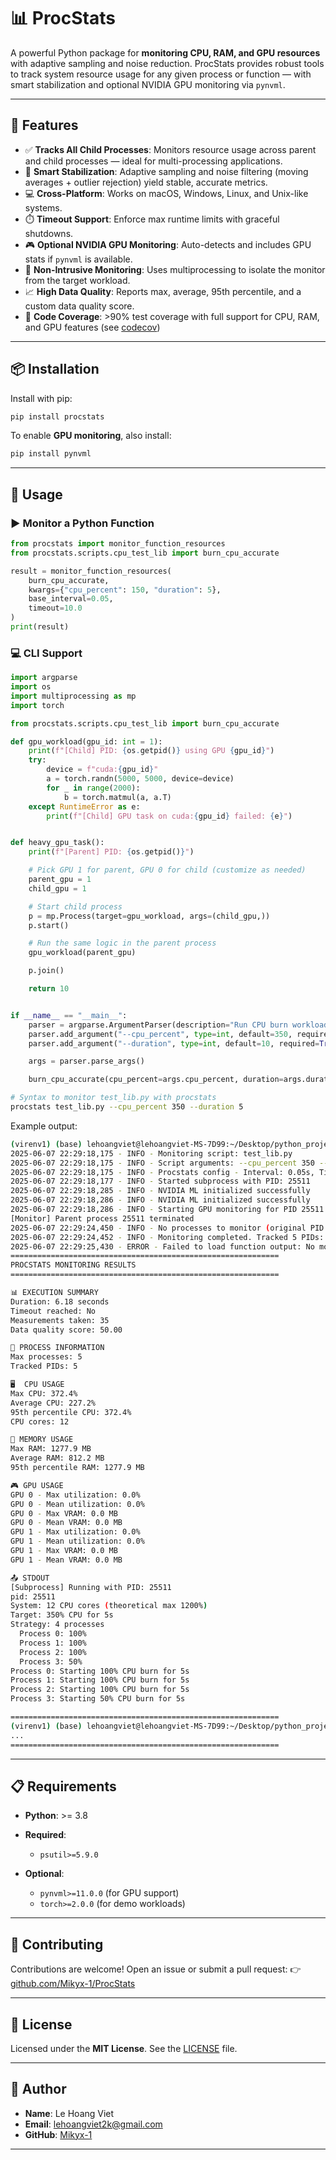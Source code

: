 # 📊 ProcStats

A powerful Python package for **monitoring CPU, RAM, and GPU resources** with adaptive sampling and noise reduction. ProcStats provides robust tools to track system resource usage for any given process or function — with smart stabilization and optional NVIDIA GPU monitoring via `pynvml`.

---

## 🚀 Features

* ✅ **Tracks All Child Processes**: Monitors resource usage across parent and child processes — ideal for multi-processing applications.
* 🧠 **Smart Stabilization**: Adaptive sampling and noise filtering (moving averages + outlier rejection) yield stable, accurate metrics.
* 💻 **Cross-Platform**: Works on macOS, Windows, Linux, and Unix-like systems.
* ⏱️ **Timeout Support**: Enforce max runtime limits with graceful shutdowns.
* 🎮 **Optional NVIDIA GPU Monitoring**: Auto-detects and includes GPU stats if `pynvml` is available.
* 🧪 **Non-Intrusive Monitoring**: Uses multiprocessing to isolate the monitor from the target workload.
* 📈 **High Data Quality**: Reports max, average, 95th percentile, and a custom data quality score.
* 🧪 **Code Coverage**: >90% test coverage with full support for CPU, RAM, and GPU features (see [codecov](https://codecov.io/gh/Mikyx-1/ProcStats))

---

## 📦 Installation

Install with pip:

```bash
pip install procstats
```

To enable **GPU monitoring**, also install:

```bash
pip install pynvml
```

---

## 🧰 Usage

### ▶️ Monitor a Python Function

```python
from procstats import monitor_function_resources
from procstats.scripts.cpu_test_lib import burn_cpu_accurate

result = monitor_function_resources(
    burn_cpu_accurate,
    kwargs={"cpu_percent": 150, "duration": 5},
    base_interval=0.05,
    timeout=10.0
)
print(result)
```

### 💻 CLI Support

```python
import argparse
import os
import multiprocessing as mp
import torch

from procstats.scripts.cpu_test_lib import burn_cpu_accurate

def gpu_workload(gpu_id: int = 1):
    print(f"[Child] PID: {os.getpid()} using GPU {gpu_id}")
    try:
        device = f"cuda:{gpu_id}"
        a = torch.randn(5000, 5000, device=device)
        for _ in range(2000):
            b = torch.matmul(a, a.T)
    except RuntimeError as e:
        print(f"[Child] GPU task on cuda:{gpu_id} failed: {e}")


def heavy_gpu_task():
    print(f"[Parent] PID: {os.getpid()}")

    # Pick GPU 1 for parent, GPU 0 for child (customize as needed)
    parent_gpu = 1
    child_gpu = 1

    # Start child process
    p = mp.Process(target=gpu_workload, args=(child_gpu,))
    p.start()

    # Run the same logic in the parent process
    gpu_workload(parent_gpu)

    p.join()

    return 10


if __name__ == "__main__":
    parser = argparse.ArgumentParser(description="Run CPU burn workload with optional GPU usage")
    parser.add_argument("--cpu_percent", type=int, default=350, required=True, help="Total CPU percent to consume (e.g., 350)")
    parser.add_argument("--duration", type=int, default=10, required=True, help="Duration of the workload in seconds")

    args = parser.parse_args()

    burn_cpu_accurate(cpu_percent=args.cpu_percent, duration=args.duration)
```

```bash
# Syntax to monitor test_lib.py with procstats
procstats test_lib.py --cpu_percent 350 --duration 5
```

Example output:

```bash
(virenv1) (base) lehoangviet@lehoangviet-MS-7D99:~/Desktop/python_projects/ProcStats-CPP$ procstats test_lib.py --cpu_percent 350 --duration 5
2025-06-07 22:29:18,175 - INFO - Monitoring script: test_lib.py
2025-06-07 22:29:18,175 - INFO - Script arguments: --cpu_percent 350 --duration 5
2025-06-07 22:29:18,175 - INFO - Procstats config - Interval: 0.05s, Timeout: 12.0s
2025-06-07 22:29:18,177 - INFO - Started subprocess with PID: 25511
2025-06-07 22:29:18,285 - INFO - NVIDIA ML initialized successfully
2025-06-07 22:29:18,286 - INFO - NVIDIA ML initialized successfully
2025-06-07 22:29:18,286 - INFO - Starting GPU monitoring for PID 25511 (include_children=True) on 2 GPU(s) with interval 0.05s and timeout 12.0s
[Monitor] Parent process 25511 terminated
2025-06-07 22:29:24,450 - INFO - No processes to monitor (original PID: 25511)
2025-06-07 22:29:24,452 - INFO - Monitoring completed. Tracked 5 PIDs: [25511, 25539, 25540, 25541, 25542]
2025-06-07 22:29:25,430 - ERROR - Failed to load function output: No module named 'test_burn_cpu'
============================================================
PROCSTATS MONITORING RESULTS
============================================================

📊 EXECUTION SUMMARY
Duration: 6.18 seconds
Timeout reached: No
Measurements taken: 35
Data quality score: 50.00

🔄 PROCESS INFORMATION
Max processes: 5
Tracked PIDs: 5

🖥️  CPU USAGE
Max CPU: 372.4%
Average CPU: 227.2%
95th percentile CPU: 372.4%
CPU cores: 12

💾 MEMORY USAGE
Max RAM: 1277.9 MB
Average RAM: 812.2 MB
95th percentile RAM: 1277.9 MB

🎮 GPU USAGE
GPU 0 - Max utilization: 0.0%
GPU 0 - Mean utilization: 0.0%
GPU 0 - Max VRAM: 0.0 MB
GPU 0 - Mean VRAM: 0.0 MB
GPU 1 - Max utilization: 0.0%
GPU 1 - Mean utilization: 0.0%
GPU 1 - Max VRAM: 0.0 MB
GPU 1 - Mean VRAM: 0.0 MB

📤 STDOUT
[Subprocess] Running with PID: 25511
pid: 25511
System: 12 CPU cores (theoretical max 1200%)
Target: 350% CPU for 5s
Strategy: 4 processes
  Process 0: 100%
  Process 1: 100%
  Process 2: 100%
  Process 3: 50%
Process 0: Starting 100% CPU burn for 5s
Process 1: Starting 100% CPU burn for 5s
Process 2: Starting 100% CPU burn for 5s
Process 3: Starting 50% CPU burn for 5s

============================================================
(virenv1) (base) lehoangviet@lehoangviet-MS-7D99:~/Desktop/python_projects/ProcStats-CPP$ 
...
============================================================
```

---

## 📋 Requirements

* **Python**: >= 3.8
* **Required**:

  * `psutil>=5.9.0`
* **Optional**:

  * `pynvml>=11.0.0` (for GPU support)
  * `torch>=2.0.0` (for demo workloads)

---

## 🤝 Contributing

Contributions are welcome! Open an issue or submit a pull request:
👉 [github.com/Mikyx-1/ProcStats](https://github.com/Mikyx-1/ProcStats)

---

## 📜 License

Licensed under the **MIT License**. See the [LICENSE](LICENSE) file.

---

## 👤 Author

* **Name**: Le Hoang Viet
* **Email**: [lehoangviet2k@gmail.com](mailto:lehoangviet2k@gmail.com)
* **GitHub**: [Mikyx-1](https://github.com/Mikyx-1/ProcStats)

---
